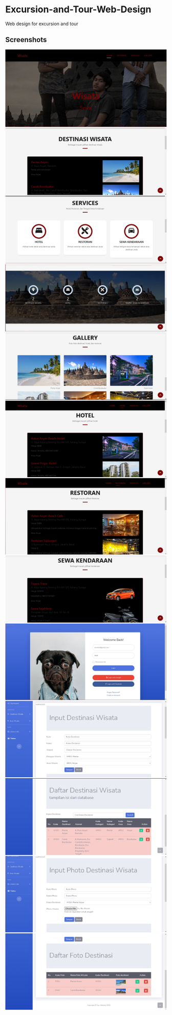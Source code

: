 # Excursion-and-Tour-Web-Design
Web design for excursion and tour

## Screenshots
<img src="https://github.com/rad1tkal/Excursion-and-Tour-Web-Design/blob/main/images/1.jpg" alt="1">
<img src="https://github.com/rad1tkal/Excursion-and-Tour-Web-Design/blob/main/images/2.jpg" alt="2">
<img src="https://github.com/rad1tkal/Excursion-and-Tour-Web-Design/blob/main/images/3.jpg" alt="3">
<img src="https://github.com/rad1tkal/Excursion-and-Tour-Web-Design/blob/main/images/4.jpg" alt="4">
<img src="https://github.com/rad1tkal/Excursion-and-Tour-Web-Design/blob/main/images/5.jpg" alt="5">
<img src="https://github.com/rad1tkal/Excursion-and-Tour-Web-Design/blob/main/images/6.jpg" alt="6">
<img src="https://github.com/rad1tkal/Excursion-and-Tour-Web-Design/blob/main/images/7.jpg" alt="7">
<img src="https://github.com/rad1tkal/Excursion-and-Tour-Web-Design/blob/main/images/8.jpg" alt="8">
<img src="https://github.com/rad1tkal/Excursion-and-Tour-Web-Design/blob/main/images/9.jpg" alt="9">
<img src="https://github.com/rad1tkal/Excursion-and-Tour-Web-Design/blob/main/images/10.jpg" alt="10">
<img src="https://github.com/rad1tkal/Excursion-and-Tour-Web-Design/blob/main/images/11.jpg" alt="11">
<img src="https://github.com/rad1tkal/Excursion-and-Tour-Web-Design/blob/main/images/12.jpg" alt="12">
<img src="https://github.com/rad1tkal/Excursion-and-Tour-Web-Design/blob/main/images/13.jpg" alt="13">
